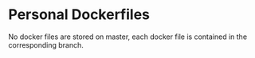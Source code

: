 # Personal Dockerfiles

No docker files are stored on master, each docker file is contained in the
corresponding branch.
